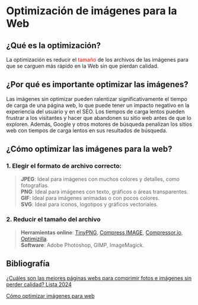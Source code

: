 # Optimización de imágenes para la Web

## ¿Qué es la optimización?
La optimización es reducir el <span style="color:red">tamaño</span> de los archivos de las imágenes para que se carguen más rápido en la Web sin que pierdan calidad.

## ¿Por qué es importante optimizar las imágenes?
Las imágenes sin optimizar pueden ralentizar significativamente el tiempo de carga de una página web, lo que puede tener un impacto negativo en la experiencia del usuario y en el SEO. Los tiempos de carga lentos pueden frustrar a los visitantes y hacer que abandonen su sitio web antes de que lo exploren. Además, Google y otros motores de búsqueda penalizan los sitios web con tiempos de carga lentos en sus resultados de búsqueda.

## ¿Cómo optimizar las imágenes para la web?

###  1. Elegir el formato de archivo correcto:
  >**JPEG**: Ideal para imágenes con muchos colores y detalles, como fotografías.  
  >**PNG**: Ideal para imágenes con texto, gráficos o áreas transparentes.  
  >**GIF**: Ideal para imágenes animadas o con pocos colores.  
  >**SVG**: Ideal para iconos, logotipos y gráficos vectoriales.

### 2. Reducir el tamaño del archivo
  >**Herramientas online**: [TinyPNG](https://tinypng.com/), [Compress IMAGE](https://www.iloveimg.com/compress-image), [Compressor.io](https://compressor.io/), [Optimizilla](https://imagecompressor.com/).  
  >**Software**: Adobe Photoshop, GIMP, ImageMagick.

## Bibliografía
[¿Cuáles son las mejores páginas webs para comprimir fotos e imágenes sin perder calidad? Lista 2024](https://internetpasoapaso.com/mejores-paginas-webs-comprimir-fotos-imagenes/)  

[Cómo optimizar imágenes para web](https://staminamarketing.com/blog/optimizar-imagenes-web/)
